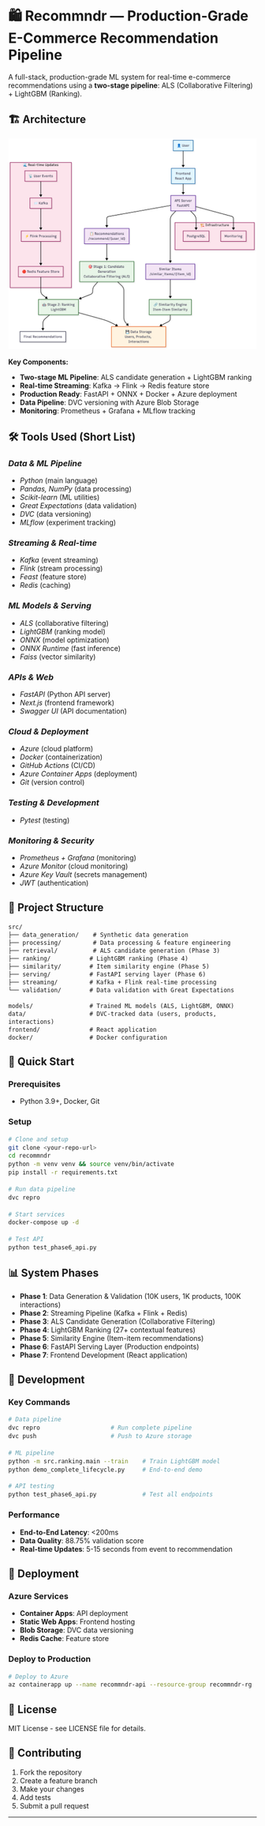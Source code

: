 # 🛍️ Recommndr — Production-Grade E-Commerce Recommendation Pipeline

A full-stack, production-grade ML system for real-time e-commerce recommendations using a **two-stage pipeline**: ALS (Collaborative Filtering) + LightGBM (Ranking).

## 🏗️ Architecture

![Recommndr Architecture](recommndr.png)

**Key Components:**
- **Two-stage ML Pipeline**: ALS candidate generation + LightGBM ranking
- **Real-time Streaming**: Kafka → Flink → Redis feature store
- **Production Ready**: FastAPI + ONNX + Docker + Azure deployment
- **Data Pipeline**: DVC versioning with Azure Blob Storage
- **Monitoring**: Prometheus + Grafana + MLflow tracking

## 🛠️ Tools Used (Short List)

### *Data & ML Pipeline*
- *Python* (main language)
- *Pandas, NumPy* (data processing)
- *Scikit-learn* (ML utilities)
- *Great Expectations* (data validation)
- *DVC* (data versioning)
- *MLflow* (experiment tracking)

### *Streaming & Real-time*
- *Kafka* (event streaming)
- *Flink* (stream processing)
- *Feast* (feature store)
- *Redis* (caching)

### *ML Models & Serving*
- *ALS* (collaborative filtering)
- *LightGBM* (ranking model)
- *ONNX* (model optimization)
- *ONNX Runtime* (fast inference)
- *Faiss* (vector similarity)

### *APIs & Web*
- *FastAPI* (Python API server)
- *Next.js* (frontend framework)
- *Swagger UI* (API documentation)

### *Cloud & Deployment*
- *Azure* (cloud platform)
- *Docker* (containerization)
- *GitHub Actions* (CI/CD)
- *Azure Container Apps* (deployment)
- *Git* (version control)

### *Testing & Development*
- *Pytest* (testing)

### *Monitoring & Security*
- *Prometheus + Grafana* (monitoring)
- *Azure Monitor* (cloud monitoring)
- *Azure Key Vault* (secrets management)
- *JWT* (authentication)

## 📁 Project Structure

```
src/
├── data_generation/    # Synthetic data generation
├── processing/         # Data processing & feature engineering
├── retrieval/          # ALS candidate generation (Phase 3)
├── ranking/           # LightGBM ranking (Phase 4)
├── similarity/        # Item similarity engine (Phase 5)
├── serving/           # FastAPI serving layer (Phase 6)
├── streaming/         # Kafka + Flink real-time processing
└── validation/        # Data validation with Great Expectations

models/                # Trained ML models (ALS, LightGBM, ONNX)
data/                  # DVC-tracked data (users, products, interactions)
frontend/              # React application
docker/                # Docker configuration
```

## 🚀 Quick Start

### Prerequisites
- Python 3.9+, Docker, Git

### Setup
```bash
# Clone and setup
git clone <your-repo-url>
cd recommndr
python -m venv venv && source venv/bin/activate
pip install -r requirements.txt

# Run data pipeline
dvc repro

# Start services
docker-compose up -d

# Test API
python test_phase6_api.py
```

## 📊 System Phases

- **Phase 1**: Data Generation & Validation (10K users, 1K products, 100K interactions)
- **Phase 2**: Streaming Pipeline (Kafka + Flink + Redis)
- **Phase 3**: ALS Candidate Generation (Collaborative Filtering)
- **Phase 4**: LightGBM Ranking (27+ contextual features)
- **Phase 5**: Similarity Engine (Item-item recommendations)
- **Phase 6**: FastAPI Serving Layer (Production endpoints)
- **Phase 7**: Frontend Development (React application)

## 🔧 Development

### Key Commands
```bash
# Data pipeline
dvc repro                    # Run complete pipeline
dvc push                     # Push to Azure storage

# ML pipeline
python -m src.ranking.main --train    # Train LightGBM model
python demo_complete_lifecycle.py     # End-to-end demo

# API testing
python test_phase6_api.py             # Test all endpoints
```

### Performance
- **End-to-End Latency**: <200ms
- **Data Quality**: 88.75% validation score
- **Real-time Updates**: 5-15 seconds from event to recommendation

## 🚀 Deployment

### Azure Services
- **Container Apps**: API deployment 
- **Static Web Apps**: Frontend hosting 
- **Blob Storage**: DVC data versioning 
- **Redis Cache**: Feature store

### Deploy to Production
```bash
# Deploy to Azure
az containerapp up --name recommndr-api --resource-group recommndr-rg
```

## 📝 License

MIT License - see LICENSE file for details.

## 🤝 Contributing

1. Fork the repository
2. Create a feature branch
3. Make your changes
4. Add tests
5. Submit a pull request

---
